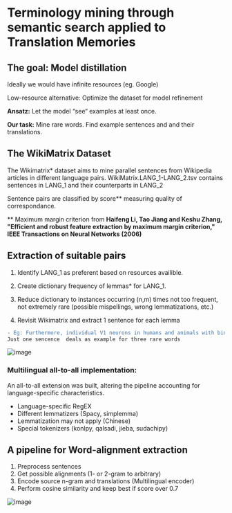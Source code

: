 # Terminology mining through semantic search applied to Translation Memories

## The goal: Model distillation

Ideally we would have infinite resources (eg. Google)

Low-resource alternative: Optimize the dataset for model refinement

**Ansatz:** Let the model “see“ examples at least once. 

**Our task:** Mine rare words. Find example sentences and and their translations.

## The WikiMatrix Dataset

The Wikimatrix* dataset aims to mine parallel sentences from Wikipedia articles in different language pairs.
WikiMatrix.LANG_1-LANG_2.tsv  contains sentences in LANG_1 and their counterparts in LANG_2

Sentence pairs are classified by score** measuring quality of correspondance.

\** Maximum margin criterion from **Haifeng Li, Tao Jiang and Keshu Zhang, "Efficient and robust feature extraction by maximum margin criterion,"  IEEE Transactions on Neural Networks (2006)**

## Extraction of suitable pairs

1) Identify LANG_1 as preferent based on resources availible.

2) Create dictionary frequency of lemmas* for LANG_1.

3) Reduce dictionary to instances occurring (n,m) times not too frequent, not extremely rare (possible mispellings, wrong lemmatizations, etc.)

4) Revisit Wikimatrix and extract 1 sentence for each lemma 
```diff
- Eg: Furthermore, individual V1 neurons in humans and animals with binocular vision have ocular dominance 
Just one sencence  deals as example for three rare words
```
![image](https://user-images.githubusercontent.com/99658381/166222263-cc774077-edf1-4c32-a1f6-1bb074094870.png)

### Multilingual all-to-all implementation:
An all-to-all extension was built, altering the pipeline accounting for language-specific characteristics.
- Language-specific RegEX
- Different lemmatizers (Spacy, simplemma)
- Lemmatization may not apply (Chinese)
- Special tokenizers (konlpy, qalsadi, jieba, sudachipy)

## A pipeline for Word-alignment extraction
1) Preprocess sentences
2) Get possible alignments (1- or 2-gram to arbitrary)
3) Encode source n-gram and translations (Multilingual encoder)
4) Perform cosine similarity and keep best if score over 0.7

![image](https://user-images.githubusercontent.com/99658381/166222850-20be8c7d-fa8d-4e0c-b2e5-53070942aebd.png)
